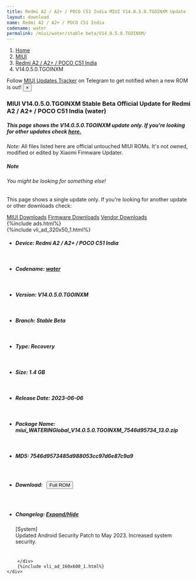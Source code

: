 ```yaml
---
title: Redmi A2 / A2+ / POCO C51 India MIUI V14.0.5.0.TGOINXM Update
layout: download
name: Redmi A2 / A2+ / POCO C51 India
codename: water
permalink: /miui/water/stable beta/V14.0.5.0.TGOINXM/
---
```

<nav aria-label="breadcrumb">
    <ol class="breadcrumb">
        <li class="breadcrumb-item"><a href="/">Home</a></li>
        <li class="breadcrumb-item"><a href="/miui/">MIUI</a></li>
        <li class="breadcrumb-item"><a href="/miui/water/">Redmi A2 / A2+ / POCO C51 India</a></li>
        <li class="breadcrumb-item active" aria-current="page">V14.0.5.0.TGOINXM</li>
    </ol>
</nav>
<div class="alert alert-primary alert-dismissible fade show" role="alert">
    Follow <a href="https://t.me/MIUIUpdatesTracker" class="alert-link">MIUI Updates Tracker</a> on Telegram to get
    notified when a new ROM is out!
    <button type="button" class="close" data-dismiss="alert" aria-label="Close">
        <span aria-hidden="true">&times;</span>
    </button>
</div>
<div class="col-12 mx-auto">
    <h3 class="title bg-light p-2 rounded">MIUI V14.0.5.0.TGOINXM Stable Beta Official Update for Redmi A2 / A2+ / POCO C51 India (water)</h3>
    <h5>This page shows the V14.0.5.0.TGOINXM update only. If you're looking for other updates check
        <a href="/miui/water/">here.</a></h5>
    <p><i>Note: </i>All files listed here are official untouched MIUI ROMs.
        It's not owned, modified or edited by Xiaomi Firmware Updater.</p>
    <div class="card">
        <div class="card-body">
            <h5 class="card-title">Note</h5>
            <h6 class="card-subtitle mb-2 text-muted">You might be looking for something else!</h6>
            <p class="card-text">This page shows a single update only.
                If you're looking for another update or other downloads check:</p>
            <a href="/miui/" class="card-link">MIUI Downloads</a>
            <a href="/firmware/" class="card-link">Firmware Downloads</a>
            <a href="/vendor/" class="card-link">Vendor Downloads</a>
        </div>
    </div>
    {%include ads.html%}
    <div class="row justify-content-center">
        <div class="col-10" id="downloads">
                    <div class="card card-body">
            {%include vli_ad_320x50_1.html%}
            <ul class="list-unstyled">
                <li style="padding-bottom: 10px;">
                    <h5><b>Device: </b>Redmi A2 / A2+ / POCO C51 India</h5>
                </li>
                <li style="padding-bottom: 10px;">
                    <h5><b>Codename: </b> <a href="/miui/water/" target="_blank">water</a> </h5>
                </li>
                <li style="padding-bottom: 10px;">
                    <h5><b>Version: </b>V14.0.5.0.TGOINXM</h5>
                </li>
                <li style="padding-bottom: 10px;">
                    <h5><b>Branch: </b>Stable Beta</h5>
                </li>
                <li style="padding-bottom: 10px;">
                    <h5><b>Type: </b>Recovery</h5>
                </li>
                <li style="padding-bottom: 10px;">
                    <h5><b>Size: </b>1.4 GB</h5>
                </li>
                <li style="padding-bottom: 10px;">
                    <h5><b>Release Date: </b>2023-06-06</h5>
                </li>
                <li style="padding-bottom: 10px;">
                    <h5><b>Package Name: </b><span id="filename" class="text-dark">miui_WATERINGlobal_V14.0.5.0.TGOINXM_7546d95734_13.0.zip</span></h5>
                </li>
                <li style="padding-bottom: 10px;">
                    <h5><b>MD5: </b><span id="md5" class="text-muted">7546d9573485d988053cc97d6e87c9a9</span></h5>
                </li>
                <li style="padding-bottom: 10px;">
                    <h5><b>Download: </b><button type="button" id="download" class="btn btn-primary" style="margin: 7px;"
                            onclick="window.open('https://bigota.d.miui.com/V14.0.5.0.TGOINXM/miui_WATERINGlobal_V14.0.5.0.TGOINXM_7546d95734_13.0.zip', '_blank');"><i class="fa fa-download"></i> Full ROM</button></h5>
                </li>
                <li style="padding-bottom: 10px;">
                    <h5><b>Changelog: </b><a href="#water_1_changelog" data-toggle="collapse" role="button"
                            aria-expanded="false" aria-controls="water_1_changelog"> <i class="fa fa-arrow-down"
                                aria-hidden="true"></i> Expand/Hide</a></h5>
                    <div class="collapse" id="water_1_changelog">
                        <p id="changelog_text">[System]<br>Updated Android Security Patch to May 2023. Increased system security.</p>
                    </div>
                </li>
            </ul>
        </div>

        </div>
        {%include vli_ad_160x600_1.html%}
    </div>
</div>

